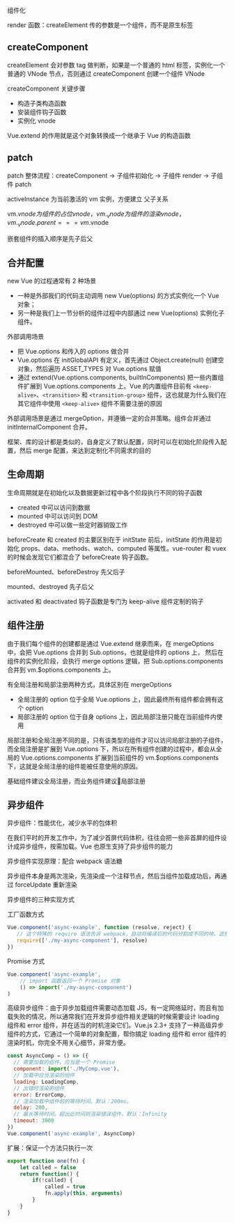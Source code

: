 组件化

render 函数：createElement 传的参数是一个组件，而不是原生标签

## createComponent
createElement 会对参数 tag 做判断，如果是一个普通的 html 标签，实例化一个普通的 VNode 节点，否则通过 createComponent 创建一个组件 VNode

createComponent 关键步骤
* 构造子类构造函数
* 安装组件钩子函数
* 实例化 vnode

Vue.extend 的作用就是这个对象转换成一个继承于 Vue 的构造函数

## patch
patch 整体流程：createComponent -> 子组件初始化 -> 子组件 render -> 子组件 patch

activeInstance 为当前激活的 vm 实例，方便建立 父子关系

vm.$vnode 为组件的占位 vnode，vm._vnode 为组件的渲染 vnode，vm._vnode.parent === vm.$vnode

嵌套组件的插入顺序是先子后父

## 合并配置
new Vue 的过程通常有 2 种场景
* 一种是外部我们的代码主动调用 new Vue(options) 的方式实例化一个 Vue 对象；
* 另一种是我们上一节分析的组件过程中内部通过 new Vue(options) 实例化子组件。

外部调用场景
* 把 Vue.options 和传入的 options 做合并
* Vue.options 在 initGlobalAPI 有定义，首先通过 Object.create(null) 创建空对象，然后遍历 ASSET_TYPES 对 Vue.options 赋值
* 通过 extend(Vue.options.components, builtInComponents) 把一些内置组件扩展到 Vue.options.components 上。Vue 的内置组件目前有 `<keep-alive>`、`<transition>` 和 `<transition-group>` 组件，这也就是为什么我们在其它组件中使用 `<keep-alive>` 组件不需要注册的原因


外部调用场景是通过 mergeOption，并遵循一定的合并策略。组件合并通过 initInternalComponent 合并。

框架、库的设计都是类似的，自身定义了默认配置，同时可以在初始化阶段传入配置，然后 merge 配置，来达到定制化不同需求的目的

## 生命周期
生命周期就是在初始化以及数据更新过程中各个阶段执行不同的钩子函数
* created 中可以访问到数据
* mounted 中可以访问到 DOM
* destroyed 中可以做一些定时器销毁工作

beforeCreate 和 created 的主要区别在于 initState 前后，initState 的作用是初始化 props、data、methods、watch、computed 等属性。vue-router 和 vuex 的时候会发现它们都混合了 beforeCreate 钩子函数。

beforeMounted、beforeDestroy 先父后子

mounted、destroyed 先子后父

activated 和 deactivated 钩子函数是专门为 keep-alive 组件定制的钩子

## 组件注册
由于我们每个组件的创建都是通过 Vue.extend 继承而来，在 mergeOptions 中，会把 Vue.options 合并到 Sub.options，也就是组件的 options 上， 然后在组件的实例化阶段，会执行 merge options 逻辑，把 Sub.options.components 合并到 vm.$options.components 上。

有全局注册和局部注册两种方式，具体区别在 mergeOptions
* 全局注册的 option 位于全局 Vue.options 上，因此最终所有组件都会拥有这个 option
* 局部注册的 option 位于自身 options 上，因此局部注册只能在当前组件内使用

局部注册和全局注册不同的是，只有该类型的组件才可以访问局部注册的子组件，而全局注册是扩展到 Vue.options 下，所以在所有组件创建的过程中，都会从全局的 Vue.options.components 扩展到当前组件的 vm.$options.components 下，这就是全局注册的组件能被任意使用的原因。

基础组件建议全局注册，而业务组件建议局部注册

## 异步组件
异步组件：性能优化，减少水平的包体积

在我们平时的开发工作中，为了减少首屏代码体积，往往会把一些非首屏的组件设计成异步组件，按需加载。Vue 也原生支持了异步组件的能力

异步组件实现原理：配合 webpack 语法糖

异步组件本身是两次渲染，先渲染成一个注释节点，然后当组件加载成功后，再通过 forceUpdate 重新渲染

异步组件的三种实现方式

工厂函数方式
```js
Vue.component('async-example', function (resolve, reject) {
   // 这个特殊的 require 语法告诉 webpack，自动将编译后的代码分割成不同的块，这些块将通过 Ajax 请求自动下载。
   require(['./my-async-component'], resolve)
})
```

Promise 方式
```js
Vue.component('async-example',
    // import 函数返回一个 Promise 对象
    () => import('./my-async-component')
)
```

高级异步组件：由于异步加载组件需要动态加载 JS，有一定网络延时，而且有加载失败的情况，所以通常我们在开发异步组件相关逻辑的时候需要设计 loading 组件和 error 组件，并在适当的时机渲染它们。Vue.js 2.3+ 支持了一种高级异步组件的方式，它通过一个简单的对象配置，帮你搞定 loading 组件和 error 组件的渲染时机，你完全不用关心细节，非常方便。
```js
const AsyncComp = () => ({
  // 需要加载的组件。应当是一个 Promise
  component: import('./MyComp.vue'),
  // 加载中应当渲染的组件
  loading: LoadingComp,
  // 出错时渲染的组件
  error: ErrorComp,
  // 渲染加载中组件前的等待时间。默认：200ms。
  delay: 200,
  // 最长等待时间。超出此时间则渲染错误组件。默认：Infinity
  timeout: 3000
})
Vue.component('async-example', AsyncComp)
```

扩展：保证一个方法只执行一次
```js
export function one(fn) {
    let called = false
    return function() {
        if(!called) {
            called = true
            fn.apply(this, arguments)
        }
    }
}
```